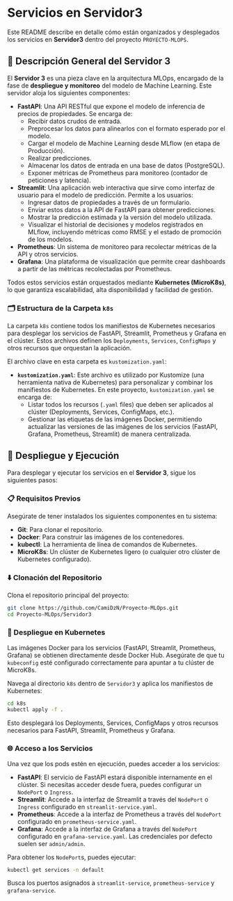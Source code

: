 # Servicios en Servidor3

Este README describe en detalle cómo están organizados y desplegados los servicios en **Servidor3** dentro del proyecto `PROYECTO-MLOPS`.

## 🧠 Descripción General del Servidor 3

El **Servidor 3** es una pieza clave en la arquitectura MLOps, encargado de la fase de **despliegue y monitoreo** del modelo de Machine Learning. Este servidor aloja los siguientes componentes:

- **FastAPI**: Una API RESTful que expone el modelo de inferencia de precios de propiedades. Se encarga de:
  - Recibir datos crudos de entrada.
  - Preprocesar los datos para alinearlos con el formato esperado por el modelo.
  - Cargar el modelo de Machine Learning desde MLflow (en etapa de Producción).
  - Realizar predicciones.
  - Almacenar los datos de entrada en una base de datos (PostgreSQL).
  - Exponer métricas de Prometheus para monitoreo (contador de peticiones y latencia).
- **Streamlit**: Una aplicación web interactiva que sirve como interfaz de usuario para el modelo de predicción. Permite a los usuarios:
  - Ingresar datos de propiedades a través de un formulario.
  - Enviar estos datos a la API de FastAPI para obtener predicciones.
  - Mostrar la predicción estimada y la versión del modelo utilizada.
  - Visualizar el historial de decisiones y modelos registrados en MLflow, incluyendo métricas como RMSE y el estado de promoción de los modelos.
- **Prometheus**: Un sistema de monitoreo para recolectar métricas de la API y otros servicios.
- **Grafana**: Una plataforma de visualización que permite crear dashboards a partir de las métricas recolectadas por Prometheus.

Todos estos servicios están orquestados mediante **Kubernetes (MicroK8s)**, lo que garantiza escalabilidad, alta disponibilidad y facilidad de gestión.

### 🗂️ Estructura de la Carpeta `k8s`

La carpeta `k8s` contiene todos los manifiestos de Kubernetes necesarios para desplegar los servicios de FastAPI, Streamlit, Prometheus y Grafana en el clúster. Estos archivos definen los `Deployments`, `Services`, `ConfigMaps` y otros recursos que orquestan la aplicación.

El archivo clave en esta carpeta es `kustomization.yaml`:

- **`kustomization.yaml`**: Este archivo es utilizado por Kustomize (una herramienta nativa de Kubernetes) para personalizar y combinar los manifiestos de Kubernetes. En este proyecto, `kustomization.yaml` se encarga de:
  - Listar todos los recursos (`.yaml` files) que deben ser aplicados al clúster (Deployments, Services, ConfigMaps, etc.).
  - Gestionar las etiquetas de las imágenes Docker, permitiendo actualizar las versiones de las imágenes de los servicios (FastAPI, Grafana, Prometheus, Streamlit) de manera centralizada.

## 🚀 Despliegue y Ejecución

Para desplegar y ejecutar los servicios en el **Servidor 3**, sigue los siguientes pasos:

### 📋 Requisitos Previos

Asegúrate de tener instalados los siguientes componentes en tu sistema:

- **Git**: Para clonar el repositorio.
- **Docker**: Para construir las imágenes de los contenedores.
- **kubectl**: La herramienta de línea de comandos de Kubernetes.
- **MicroK8s**: Un clúster de Kubernetes ligero (o cualquier otro clúster de Kubernetes configurado).

### ⬇️ Clonación del Repositorio

Clona el repositorio principal del proyecto:

```bash
git clone https://github.com/CamiDzN/Proyecto-MLOps.git
cd Proyecto-MLOps/Servidor3
```

### 🚀 Despliegue en Kubernetes

Las imágenes Docker para los servicios (FastAPI, Streamlit, Prometheus, Grafana) se obtienen directamente desde Docker Hub. Asegúrate de que tu `kubeconfig` esté configurado correctamente para apuntar a tu clúster de MicroK8s.

Navega al directorio `k8s` dentro de `Servidor3` y aplica los manifiestos de Kubernetes:

```bash
cd k8s
kubectl apply -f .
```

Esto desplegará los Deployments, Services, ConfigMaps y otros recursos necesarios para FastAPI, Streamlit, Prometheus y Grafana.

### 🌐 Acceso a los Servicios

Una vez que los pods estén en ejecución, puedes acceder a los servicios:

- **FastAPI**: El servicio de FastAPI estará disponible internamente en el clúster. Si necesitas acceder desde fuera, puedes configurar un `NodePort` o `Ingress`.
- **Streamlit**: Accede a la interfaz de Streamlit a través del `NodePort` o `Ingress` configurado en `streamlit-service.yaml`.
- **Prometheus**: Accede a la interfaz de Prometheus a través del `NodePort` configurado en `prometheus-service.yaml`.
- **Grafana**: Accede a la interfaz de Grafana a través del `NodePort` configurado en `grafana-service.yaml`. Las credenciales por defecto suelen ser `admin/admin`.

Para obtener los `NodePort`s, puedes ejecutar:

```bash
kubectl get services -n default
```

Busca los puertos asignados a `streamlit-service`, `prometheus-service` y `grafana-service`.
